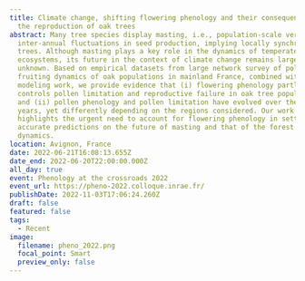 ```yaml
---
title: Climate change, shifting flowering phenology and their consequences on
  the reproduction of oak trees
abstract: Many tree species display masting, i.e., population-scale very large
  inter-annual fluctuations in seed production, implying locally synchronized
  trees. Although masting plays a key role in the dynamics of temperate forest
  ecosystems, its future in the context of climate change remains largely
  unknown. Based on empirical datasets from large network survey of pollen and
  fruiting dynamics of oak populations in mainland France, combined with
  modeling work, we provide evidence that (i) flowering phenology partly
  controls pollen limitation and reproductive failure in oak tree populations
  and (ii) pollen phenology and pollen limitation have evolved over the last 30
  years, yet differently depending on the regions considered. Our work
  highlights the urgent need to account for flowering phenology in setting up
  accurate predictions on the future of masting and that of the forest ecosystem
  dynamics.
location: Avignon, France
date: 2022-06-21T16:08:13.655Z
date_end: 2022-06-20T22:00:00.000Z
all_day: true
event: Phenology at the crossroads 2022
event_url: https://pheno-2022.colloque.inrae.fr/
publishDate: 2022-11-03T17:06:24.260Z
draft: false
featured: false
tags:
  - Recent
image:
  filename: pheno_2022.png
  focal_point: Smart
  preview_only: false
---
```

